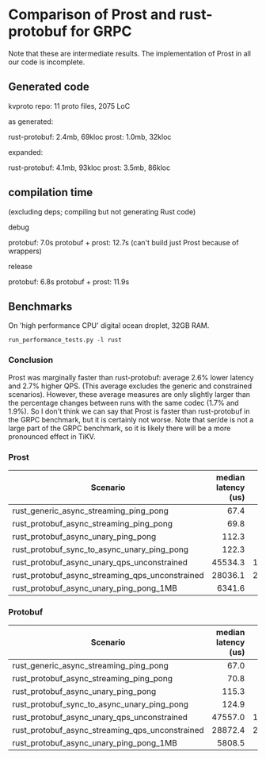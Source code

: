 # Comparison of Prost and rust-protobuf for GRPC

Note that these are intermediate results. The implementation of Prost in all our code is incomplete.

## Generated code

kvproto repo: 11 proto files, 2075 LoC

as generated:

rust-protobuf: 2.4mb, 69kloc
prost: 1.0mb, 32kloc

expanded:

rust-protobuf: 4.1mb, 93kloc
prost: 3.5mb, 86kloc

## compilation time

(excluding deps; compiling but not generating Rust code)

debug

protobuf: 7.0s
protobuf + prost: 12.7s (can't build just Prost because of wrappers)

release

protobuf: 6.8s
protobuf + prost: 11.9s

## Benchmarks

On 'high performance CPU' digital ocean droplet, 32GB RAM.

`run_performance_tests.py -l rust`

### Conclusion

Prost was marginally faster than rust-protobuf: average 2.6% lower latency and 2.7% higher QPS. (This average excludes the generic and constrained scenarios). However, these average measures are only slightly larger than the percentage changes between runs with the same codec (1.7% and 1.9%). So I don't think we can say that Prost is faster than rust-protobuf in the GRPC benchmark, but it is certainly not worse. Note that ser/de is not a large part of the GRPC benchmark, so it is likely there will be a more pronounced effect in TiKV.

### Prost

|Scenario                                        |median latency (us) |QPS      |
|------------------------------------------------|-------------------:|--------:|
|rust_generic_async_streaming_ping_pong          |67.4                |14462.1  |
|rust_protobuf_async_streaming_ping_pong         |69.8                |13934.6  |
|rust_protobuf_async_unary_ping_pong             |112.3               |8845.0   |
|rust_protobuf_sync_to_async_unary_ping_pong     |122.3               |8135.4   |
|rust_protobuf_async_unary_qps_unconstrained     |45534.3             |134950.5 |
|rust_protobuf_async_streaming_qps_unconstrained |28036.1             |218596.9 |
|rust_protobuf_async_unary_ping_pong_1MB         |6341.6              |157.0    |


### Protobuf

|Scenario                                        |median latency (us) |QPS      |
|------------------------------------------------|-------------------:|--------:|
|rust_generic_async_streaming_ping_pong          |67.0                |14535.4  |
|rust_protobuf_async_streaming_ping_pong         |70.8                |13696.5  |
|rust_protobuf_async_unary_ping_pong             |115.3               |8616.5   |
|rust_protobuf_sync_to_async_unary_ping_pong     |124.9               |7949.2   |
|rust_protobuf_async_unary_qps_unconstrained     |47557.0             |129103.9 |
|rust_protobuf_async_streaming_qps_unconstrained |28872.4             |213534.3 |
|rust_protobuf_async_unary_ping_pong_1MB         |5808.5              |171.9    |

